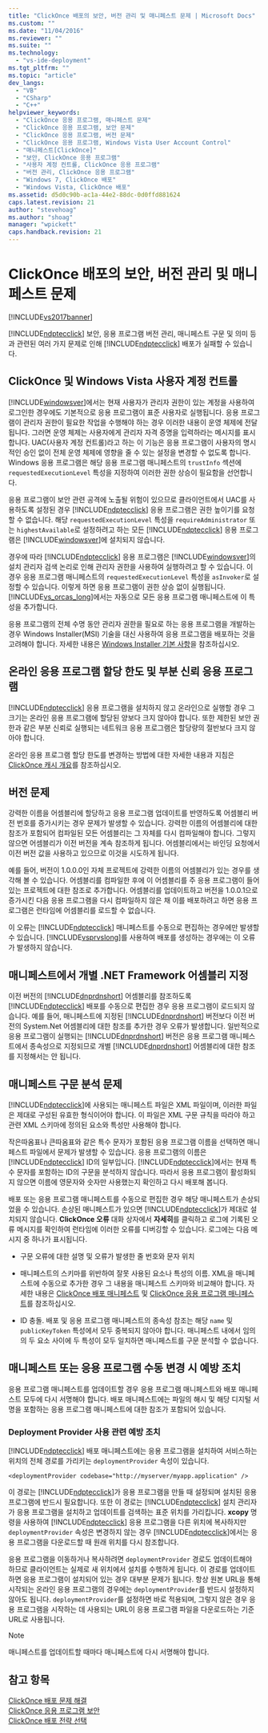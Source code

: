 ```yaml
---
title: "ClickOnce 배포의 보안, 버전 관리 및 매니페스트 문제 | Microsoft Docs"
ms.custom: ""
ms.date: "11/04/2016"
ms.reviewer: ""
ms.suite: ""
ms.technology: 
  - "vs-ide-deployment"
ms.tgt_pltfrm: ""
ms.topic: "article"
dev_langs: 
  - "VB"
  - "CSharp"
  - "C++"
helpviewer_keywords: 
  - "ClickOnce 응용 프로그램, 매니페스트 문제"
  - "ClickOnce 응용 프로그램, 보안 문제"
  - "ClickOnce 응용 프로그램, 버전 문제"
  - "ClickOnce 응용 프로그램, Windows Vista User Account Control"
  - "매니페스트[ClickOnce]"
  - "보안, ClickOnce 응용 프로그램"
  - "사용자 계정 컨트롤, ClickOnce 응용 프로그램"
  - "버전 관리, ClickOnce 응용 프로그램"
  - "Windows 7, ClickOnce 배포"
  - "Windows Vista, ClickOnce 배포"
ms.assetid: d5d0c90b-ac1a-44e2-88dc-0d0ffd881624
caps.latest.revision: 21
author: "stevehoag"
ms.author: "shoag"
manager: "wpickett"
caps.handback.revision: 21
---
```

# ClickOnce 배포의 보안, 버전 관리 및 매니페스트 문제
[!INCLUDE[vs2017banner](../code-quality/includes/vs2017banner.md)]

[!INCLUDE[ndptecclick](../deployment/includes/ndptecclick_md.md)] 보안, 응용 프로그램 버전 관리, 매니페스트 구문 및 의미 등과 관련된 여러 가지 문제로 인해 [!INCLUDE[ndptecclick](../deployment/includes/ndptecclick_md.md)] 배포가 실패할 수 있습니다.  
  
## ClickOnce 및 Windows Vista 사용자 계정 컨트롤  
 [!INCLUDE[windowsver](../deployment/includes/windowsver_md.md)]에서는 현재 사용자가 관리자 권한이 있는 계정을 사용하여 로그인한 경우에도 기본적으로 응용 프로그램이 표준 사용자로 실행됩니다.  응용 프로그램이 관리자 권한이 필요한 작업을 수행해야 하는 경우 이러한 내용이 운영 체제에 전달됩니다. 그러면 운영 체제는 사용자에게 관리자 자격 증명을 입력하라는 메시지를 표시합니다.  UAC\(사용자 계정 컨트롤\)라고 하는 이 기능은 응용 프로그램이 사용자의 명시적인 승인 없이 전체 운영 체제에 영향을 줄 수 있는 설정을 변경할 수 없도록 합니다.  Windows 응용 프로그램은 해당 응용 프로그램 매니페스트의 `trustInfo` 섹션에 `requestedExecutionLevel` 특성을 지정하여 이러한 권한 상승이 필요함을 선언합니다.  
  
 응용 프로그램이 보안 관련 공격에 노출될 위험이 있으므로 클라이언트에서 UAC를 사용하도록 설정된 경우 [!INCLUDE[ndptecclick](../deployment/includes/ndptecclick_md.md)] 응용 프로그램은 권한 높이기를 요청할 수 없습니다.  해당 `requestedExecutionLevel` 특성을 `requireAdministrator` 또는 `highestAvailable`로 설정하려고 하는 모든 [!INCLUDE[ndptecclick](../deployment/includes/ndptecclick_md.md)] 응용 프로그램은 [!INCLUDE[windowsver](../deployment/includes/windowsver_md.md)]에 설치되지 않습니다.  
  
 경우에 따라 [!INCLUDE[ndptecclick](../deployment/includes/ndptecclick_md.md)] 응용 프로그램은 [!INCLUDE[windowsver](../deployment/includes/windowsver_md.md)]의 설치 관리자 검색 논리로 인해 관리자 권한을 사용하여 실행하려고 할 수 있습니다.  이 경우 응용 프로그램 매니페스트의 `requestedExecutionLevel` 특성을 `asInvoker`로 설정할 수 있습니다.  이렇게 하면 응용 프로그램이 권한 상승 없이 실행됩니다. [!INCLUDE[vs_orcas_long](../debugger/includes/vs_orcas_long_md.md)]에서는 자동으로 모든 응용 프로그램 매니페스트에 이 특성을 추가합니다.  
  
 응용 프로그램의 전체 수명 동안 관리자 권한을 필요로 하는 응용 프로그램을 개발하는 경우 Windows Installer\(MSI\) 기술을 대신 사용하여 응용 프로그램을 배포하는 것을 고려해야 합니다.  자세한 내용은 [Windows Installer 기본 사항](../extensibility/internals/windows-installer-basics.md)을 참조하십시오.  
  
## 온라인 응용 프로그램 할당 한도 및 부분 신뢰 응용 프로그램  
 [!INCLUDE[ndptecclick](../deployment/includes/ndptecclick_md.md)] 응용 프로그램을 설치하지 않고 온라인으로 실행할 경우 그 크기는 온라인 응용 프로그램에 할당된 양보다 크지 않아야 합니다.  또한 제한된 보안 권한과 같은 부분 신뢰로 실행되는 네트워크 응용 프로그램은 할당량의 절반보다 크지 않아야 합니다.  
  
 온라인 응용 프로그램 할당 한도를 변경하는 방법에 대한 자세한 내용과 지침은 [ClickOnce 캐시 개요](../deployment/clickonce-cache-overview.md)를 참조하십시오.  
  
## 버전 문제  
 강력한 이름을 어셈블리에 할당하고 응용 프로그램 업데이트를 반영하도록 어셈블리 버전 번호를 증가시키는 경우 문제가 발생할 수 있습니다.  강력한 이름의 어셈블리에 대한 참조가 포함되어 컴파일된 모든 어셈블리는 그 자체를 다시 컴파일해야 합니다. 그렇지 않으면 어셈블리가 이전 버전을 계속 참조하게 됩니다.  어셈블리에서는 바인딩 요청에서 이전 버전 값을 사용하고 있으므로 이것을 시도하게 됩니다.  
  
 예를 들어, 버전이 1.0.0.0인 자체 프로젝트에 강력한 이름의 어셈블리가 있는 경우를 생각해 볼 수 있습니다.  어셈블리를 컴파일한 후에 이 어셈블리를 주 응용 프로그램이 들어 있는 프로젝트에 대한 참조로 추가합니다.  어셈블리를 업데이트하고 버전을 1.0.0.1으로 증가시킨 다음 응용 프로그램을 다시 컴파일하지 않은 채 이를 배포하려고 하면 응용 프로그램은 런타임에 어셈블리를 로드할 수 없습니다.  
  
 이 오류는 [!INCLUDE[ndptecclick](../deployment/includes/ndptecclick_md.md)] 매니페스트를 수동으로 편집하는 경우에만 발생할 수 있습니다. [!INCLUDE[vsprvslong](../code-quality/includes/vsprvslong_md.md)]를 사용하여 배포를 생성하는 경우에는 이 오류가 발생하지 않습니다.  
  
## 매니페스트에서 개별 .NET Framework 어셈블리 지정  
 이전 버전의 [!INCLUDE[dnprdnshort](../code-quality/includes/dnprdnshort_md.md)] 어셈블리를 참조하도록 [!INCLUDE[ndptecclick](../deployment/includes/ndptecclick_md.md)] 배포를 수동으로 편집한 경우 응용 프로그램이 로드되지 않습니다.  예를 들어, 매니페스트에 지정된 [!INCLUDE[dnprdnshort](../code-quality/includes/dnprdnshort_md.md)] 버전보다 이전 버전의 System.Net 어셈블리에 대한 참조를 추가한 경우 오류가 발생합니다.  일반적으로 응용 프로그램이 실행되는 [!INCLUDE[dnprdnshort](../code-quality/includes/dnprdnshort_md.md)] 버전은 응용 프로그램 매니페스트에서 종속성으로 지정되므로 개별 [!INCLUDE[dnprdnshort](../code-quality/includes/dnprdnshort_md.md)] 어셈블리에 대한 참조를 지정해서는 안 됩니다.  
  
## 매니페스트 구문 분석 문제  
 [!INCLUDE[ndptecclick](../deployment/includes/ndptecclick_md.md)]에 사용되는 매니페스트 파일은 XML 파일이며, 이러한 파일은 제대로 구성된 유효한 형식이어야 합니다. 이 파일은 XML 구문 규칙을 따라야 하고 관련 XML 스키마에 정의된 요소와 특성만 사용해야 합니다.  
  
 작은따옴표나 큰따옴표와 같은 특수 문자가 포함된 응용 프로그램 이름을 선택하면 매니페스트 파일에서 문제가 발생할 수 있습니다.  응용 프로그램의 이름은 [!INCLUDE[ndptecclick](../deployment/includes/ndptecclick_md.md)] ID의 일부입니다.  [!INCLUDE[ndptecclick](../deployment/includes/ndptecclick_md.md)]에서는 현재 특수 문자를 포함하는 ID의 구문을 분석하지 않습니다.  따라서 응용 프로그램이 활성화되지 않으면 이름에 영문자와 숫자만 사용했는지 확인하고 다시 배포해 봅니다.  
  
 배포 또는 응용 프로그램 매니페스트를 수동으로 편집한 경우 해당 매니페스트가 손상되었을 수 있습니다.  손상된 매니페스트가 있으면 [!INCLUDE[ndptecclick](../deployment/includes/ndptecclick_md.md)]가 제대로 설치되지 않습니다.  **ClickOnce 오류** 대화 상자에서 **자세히**를 클릭하고 로그에 기록된 오류 메시지를 확인하여 런타임에 이러한 오류를 디버깅할 수 있습니다.  로그에는 다음 메시지 중 하나가 표시됩니다.  
  
-   구문 오류에 대한 설명 및 오류가 발생한 줄 번호와 문자 위치  
  
-   매니페스트의 스키마를 위반하여 잘못 사용된 요소나 특성의 이름.  XML을 매니페스트에 수동으로 추가한 경우 그 내용을 매니페스트 스키마와 비교해야 합니다.  자세한 내용은 [ClickOnce 배포 매니페스트](../deployment/clickonce-deployment-manifest.md) 및 [ClickOnce 응용 프로그램 매니페스트](../deployment/clickonce-application-manifest.md)를 참조하십시오.  
  
-   ID 충돌.  배포 및 응용 프로그램 매니페스트의 종속성 참조는 해당 `name` 및 `publicKeyToken` 특성에서 모두 중복되지 않아야 합니다.  매니페스트 내에서 임의의 두 요소 사이에 두 특성이 모두 일치하면 매니페스트를 구문 분석할 수 없습니다.  
  
## 매니페스트 또는 응용 프로그램 수동 변경 시 예방 조치  
 응용 프로그램 매니페스트를 업데이트할 경우 응용 프로그램 매니페스트와 배포 매니페스트 모두에 다시 서명해야 합니다.  배포 매니페스트에는 파일의 해시 및 해당 디지털 서명을 포함하는 응용 프로그램 매니페스트에 대한 참조가 포함되어 있습니다.  
  
### Deployment Provider 사용 관련 예방 조치  
 [!INCLUDE[ndptecclick](../deployment/includes/ndptecclick_md.md)] 배포 매니페스트에는 응용 프로그램을 설치하여 서비스하는 위치의 전체 경로를 가리키는 `deploymentProvider` 속성이 있습니다.  
  
```  
<deploymentProvider codebase="http://myserver/myapp.application" />  
```  
  
 이 경로는 [!INCLUDE[ndptecclick](../deployment/includes/ndptecclick_md.md)]가 응용 프로그램을 만들 때 설정되며 설치된 응용 프로그램에 반드시 필요합니다.  또한 이 경로는 [!INCLUDE[ndptecclick](../deployment/includes/ndptecclick_md.md)] 설치 관리자가 응용 프로그램을 설치하고 업데이트를 검색하는 표준 위치를 가리킵니다.  **xcopy** 명령을 사용하여 [!INCLUDE[ndptecclick](../deployment/includes/ndptecclick_md.md)] 응용 프로그램을 다른 위치에 복사하지만 `deploymentProvider` 속성은 변경하지 않는 경우 [!INCLUDE[ndptecclick](../deployment/includes/ndptecclick_md.md)]에서는 응용 프로그램을 다운로드할 때 원래 위치를 다시 참조합니다.  
  
 응용 프로그램을 이동하거나 복사하려면 `deploymentProvider` 경로도 업데이트해야 하므로 클라이언트는 실제로 새 위치에서 설치를 수행하게 됩니다.  이 경로를 업데이트하면 응용 프로그램이 설치되어 있는 경우 대부분 문제가 됩니다.  항상 원본 URL을 통해 시작되는 온라인 응용 프로그램의 경우에는 `deploymentProvider`를 반드시 설정하지 않아도 됩니다.  `deploymentProvider`를 설정하면 바로 적용되며, 그렇지 않은 경우 응용 프로그램을 시작하는 데 사용되는 URL이 응용 프로그램 파일을 다운로드하는 기준 URL로 사용됩니다.  
  
> [!NOTE]
>  매니페스트를 업데이트할 때마다 매니페스트에 다시 서명해야 합니다.  
  
## 참고 항목  
 [ClickOnce 배포 문제 해결](../deployment/troubleshooting-clickonce-deployments.md)   
 [ClickOnce 응용 프로그램 보안](../deployment/securing-clickonce-applications.md)   
 [ClickOnce 배포 전략 선택](../deployment/choosing-a-clickonce-deployment-strategy.md)